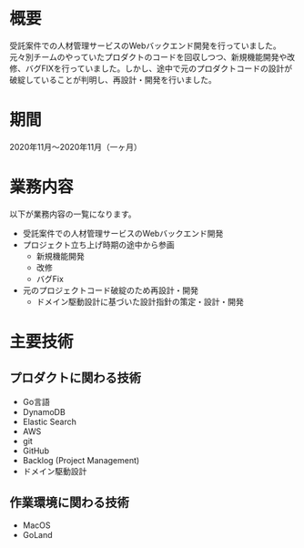 # 概要

受託案件での人材管理サービスのWebバックエンド開発を行っていました。元々別チームのやっていたプロダクトのコードを回収しつつ、新規機能開発や改修、バグFIXを行っていました。しかし、途中で元のプロダクトコードの設計が破綻していることが判明し、再設計・開発を行いました。

# 期間
2020年11月～2020年11月（一ヶ月）

# 業務内容

以下が業務内容の一覧になります。

- 受託案件での人材管理サービスのWebバックエンド開発
- プロジェクト立ち上げ時期の途中から参画
	- 新規機能開発
	- 改修
	- バグFix
- 元のプロジェクトコード破綻のため再設計・開発
	- ドメイン駆動設計に基づいた設計指針の策定・設計・開発

# 主要技術

## プロダクトに関わる技術
- Go言語
- DynamoDB
- Elastic Search
- AWS
- git
- GitHub
- Backlog (Project Management)
- ドメイン駆動設計

## 作業環境に関わる技術
- MacOS
- GoLand